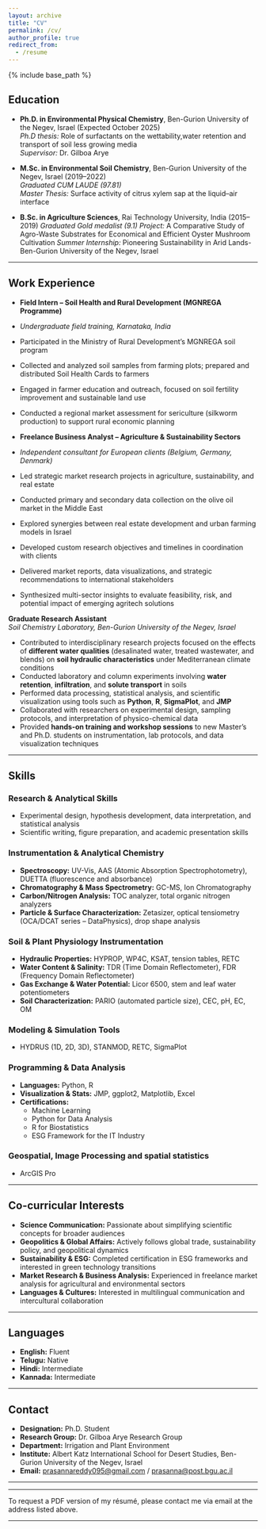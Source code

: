 ```yaml
---
layout: archive
title: "CV"
permalink: /cv/
author_profile: true
redirect_from:
  - /resume
---
```


{% include base_path %}

## Education

- **Ph.D. in Environmental Physical Chemistry**, Ben-Gurion University of the Negev, Israel (Expected October 2025)  
  *Ph.D thesis:* Role of surfactants on the wettability,water retention and transport of soil less growing media  
  *Supervisor:* Dr. Gilboa Arye

- **M.Sc. in Environmental Soil Chemistry**, Ben-Gurion University of the Negev, Israel (2019–2022)  
  *Graduated CUM LAUDE (97.81)*  
  *Master Thesis:* Surface activity of citrus xylem sap at the liquid–air interface

- **B.Sc. in Agriculture Sciences**, Rai Technology University, India (2015–2019)
  *Graduated Gold medalist (9.1)* 
  *Project:* A Comparative Study of Agro-Waste Substrates for Economical and Efficient Oyster Mushroom Cultivation
  *Summer Internship:* Pioneering Sustainability in Arid Lands- Ben-Gurion University of the Negev, Israel

---
## Work Experience

- **Field Intern – Soil Health and Rural Development (MGNREGA Programme)**  
- *Undergraduate field training, Karnataka, India*  
- Participated in the Ministry of Rural Development’s MGNREGA soil program  
- Collected and analyzed soil samples from farming plots; prepared and distributed Soil Health Cards to farmers  
- Engaged in farmer education and outreach, focused on soil fertility improvement and sustainable land use  
- Conducted a regional market assessment for sericulture (silkworm production) to support rural economic planning  

- **Freelance Business Analyst – Agriculture & Sustainability Sectors**  
- *Independent consultant for European clients (Belgium, Germany, Denmark)*  
- Led strategic market research projects in agriculture, sustainability, and real estate  
- Conducted primary and secondary data collection on the olive oil market in the Middle East  
- Explored synergies between real estate development and urban farming models in Israel  
- Developed custom research objectives and timelines in coordination with clients  
- Delivered market reports, data visualizations, and strategic recommendations to international stakeholders  
- Synthesized multi-sector insights to evaluate feasibility, risk, and potential impact of emerging agritech solutions

**Graduate Research Assistant**  
*Soil Chemistry Laboratory, Ben-Gurion University of the Negev, Israel*  
- Contributed to interdisciplinary research projects focused on the effects of **different water qualities** (desalinated water, treated wastewater, and blends) on **soil hydraulic characteristics** under Mediterranean climate conditions  
- Conducted laboratory and column experiments involving **water retention**, **infiltration**, and **solute transport** in soils  
- Performed data processing, statistical analysis, and scientific visualization using tools such as **Python**, **R**, **SigmaPlot**, and **JMP**  
- Collaborated with researchers on experimental design, sampling protocols, and interpretation of physico-chemical data  
- Provided **hands-on training and workshop sessions** to new Master’s and Ph.D. students on instrumentation, lab protocols, and data visualization techniques

---
## Skills

### Research & Analytical Skills
- Experimental design, hypothesis development, data interpretation, and statistical analysis  
- Scientific writing, figure preparation, and academic presentation skills  

### Instrumentation & Analytical Chemistry
- **Spectroscopy:** UV-Vis, AAS (Atomic Absorption Spectrophotometry), DUETTA (fluorescence and absorbance)  
- **Chromatography & Mass Spectrometry:** GC-MS, Ion Chromatography  
- **Carbon/Nitrogen Analysis:** TOC analyzer, total organic nitrogen analyzers  
- **Particle & Surface Characterization:** Zetasizer, optical tensiometry (OCA/DCAT series – DataPhysics), drop shape analysis  

### Soil & Plant Physiology Instrumentation
- **Hydraulic Properties:** HYPROP, WP4C, KSAT, tension tables, RETC  
- **Water Content & Salinity:** TDR (Time Domain Reflectometer), FDR (Frequency Domain Reflectometer)  
- **Gas Exchange & Water Potential:** Licor 6500, stem and leaf water potentiometers  
- **Soil Characterization:** PARIO (automated particle size), CEC, pH, EC, OM

### Modeling & Simulation Tools
- HYDRUS (1D, 2D, 3D), STANMOD, RETC, SigmaPlot  

### Programming & Data Analysis
- **Languages:** Python, R  
- **Visualization & Stats:** JMP, ggplot2, Matplotlib, Excel  
- **Certifications:**  
  - Machine Learning  
  - Python for Data Analysis  
  - R for Biostatistics  
  - ESG Framework for the IT Industry  

### Geospatial, Image Processing and spatial statistics
- ArcGIS Pro 

---
## Co-curricular Interests

- **Science Communication:** Passionate about simplifying scientific concepts for broader audiences  
- **Geopolitics & Global Affairs:** Actively follows global trade, sustainability policy, and geopolitical dynamics  
- **Sustainability & ESG:** Completed certification in ESG frameworks and interested in green technology transitions  
- **Market Research & Business Analysis:** Experienced in freelance market analysis for agricultural and environmental sectors  
- **Languages & Cultures:** Interested in multilingual communication and intercultural collaboration  

---

## Languages

- **English:** Fluent  
- **Telugu:** Native  
- **Hindi:** Intermediate  
- **Kannada:** Intermediate

---

## Contact

- **Designation:** Ph.D. Student  
- **Research Group:** Dr. Gilboa Arye Research Group  
- **Department:** Irrigation and Plant Environment  
- **Institute:** Albert Katz International School for Desert Studies, Ben-Gurion University of the Negev, Israel  
- **Email:** prasannareddy095@gmail.com / prasanna@post.bgu.ac.il

---

---
To request a PDF version of my résumé, please contact me via email at the address listed above.

---
